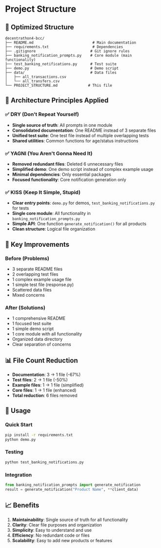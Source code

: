 # Project Structure

## 📁 Optimized Structure

```
decentrathon4-bcc/
├── README.md                           # Main documentation
├── requirements.txt                    # Dependencies
├── .gitignore                         # Git ignore rules
├── banking_notification_prompts.py    # Core module (main functionality)
├── test_banking_notifications.py      # Test suite
├── demo.py                            # Demo script
├── data/                              # Data files
│   ├── all_transactions.csv
│   └── all_transfers.csv
└── PROJECT_STRUCTURE.md              # This file
```

## 🎯 Architecture Principles Applied

### ✅ DRY (Don't Repeat Yourself)

- **Single source of truth**: All prompts in one module
- **Consolidated documentation**: One README instead of 3 separate files
- **Unified test suite**: One test file instead of multiple overlapping tests
- **Shared utilities**: Common functions for age/status instructions

### ✅ YAGNI (You Aren't Gonna Need It)

- **Removed redundant files**: Deleted 6 unnecessary files
- **Simplified demo**: One demo script instead of complex example usage
- **Minimal dependencies**: Only essential packages
- **Focused functionality**: Core notification generation only

### ✅ KISS (Keep It Simple, Stupid)

- **Clear entry points**: `demo.py` for demos, `test_banking_notifications.py` for tests
- **Single core module**: All functionality in `banking_notification_prompts.py`
- **Simple API**: One function `generate_notification()` for all products
- **Clean structure**: Logical file organization

## 🚀 Key Improvements

### Before (Problems)

- 3 separate README files
- 2 overlapping test files
- 1 complex example usage file
- 1 simple test file (response.py)
- Scattered data files
- Mixed concerns

### After (Solutions)

- 1 comprehensive README
- 1 focused test suite
- 1 simple demo script
- 1 core module with all functionality
- Organized data directory
- Clear separation of concerns

## 📊 File Count Reduction

- **Documentation**: 3 → 1 file (-67%)
- **Test files**: 2 → 1 file (-50%)
- **Example files**: 1 → 1 file (simplified)
- **Core files**: 1 → 1 file (enhanced)
- **Total reduction**: 6 files removed

## 🔧 Usage

### Quick Start

```bash
pip install -r requirements.txt
python demo.py
```

### Testing

```bash
python test_banking_notifications.py
```

### Integration

```python
from banking_notification_prompts import generate_notification
result = generate_notification("Product Name", **client_data)
```

## 📈 Benefits

1. **Maintainability**: Single source of truth for all functionality
2. **Clarity**: Clear file purposes and organization
3. **Simplicity**: Easy to understand and use
4. **Efficiency**: No redundant code or files
5. **Scalability**: Easy to add new products or features
